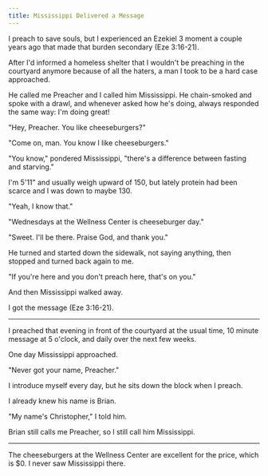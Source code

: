 ```yaml
---
title: Mississippi Delivered a Message
---
```


I preach to save souls, but I experienced an Ezekiel 3 moment a couple years ago that made that burden secondary (Eze 3:16-21).

After I'd informed a homeless shelter that I wouldn't be preaching in the courtyard anymore because of all the haters, a man I took to be a hard case approached.

He called me Preacher and I called him Mississippi. He chain-smoked and spoke with a drawl, and whenever asked how he's doing, always responded the same way: I'm doing great!

"Hey, Preacher. You like cheeseburgers?"

"Come on, man. You know I like cheeseburgers."

"You know," pondered Mississippi, "there's a difference between fasting and starving."

I'm 5'11" and usually weigh upward of 150, but lately protein had been scarce and I was down to maybe 130.

"Yeah, I know that."

"Wednesdays at the Wellness Center is cheeseburger day."

"Sweet. I'll be there. Praise God, and thank you."

He turned and started down the sidewalk, not saying anything, then stopped and turned back again to me.

"If you're here and you don't preach here, that's on you."

And then Mississippi walked away.

I got the message (Eze 3:16-21).

---

I preached that evening in front of the courtyard at the usual time, 10 minute message at 5 o'clock, and daily over the next few weeks.

One day Mississippi approached.

"Never got your name, Preacher."

I introduce myself every day, but he sits down the block when I preach.

I already knew his name is Brian.

"My name's Christopher," I told him.

Brian still calls me Preacher, so I still call him Mississippi.

---

The cheeseburgers at the Wellness Center are excellent for the price, which is $0. I never saw Mississippi there.
